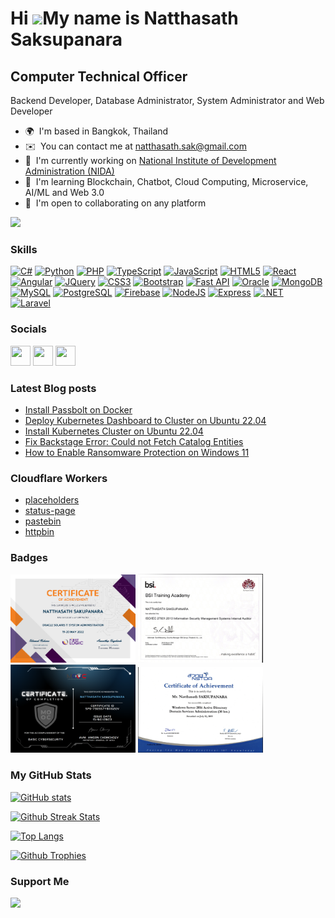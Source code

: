Hi ![](https://user-images.githubusercontent.com/18350557/176309783-0785949b-9127-417c-8b55-ab5a4333674e.gif)My name is Natthasath Saksupanara
==============================================================================================================================================

Computer Technical Officer
--------------------------

Backend Developer, Database Administrator, System Administrator and Web Developer

* 🌍  I'm based in Bangkok, Thailand
* ✉️  You can contact me at [natthasath.sak@gmail.com](mailto:natthasath.sak@gmail.com)
* 🚀  I'm currently working on [National Institute of Development Administration (NIDA)](http://nida.ac.th)
* 🧠  I'm learning Blockchain, Chatbot, Cloud Computing, Microservice, AI/ML and Web 3.0
* 🤝  I'm open to collaborating on any platform

<a href="https://www.github.com/natthasath" target="_blank" rel="noreferrer"><img
src="https://img.shields.io/github/followers/natthasath?logo=github&style=for-the-badge&color=0891b2&labelColor=1c1917" /></a>

### Skills

<p align="left">
<a href="https://docs.microsoft.com/en-us/dotnet/csharp/" target="_blank" rel="noreferrer"><img src="https://raw.githubusercontent.com/danielcranney/readme-generator/main/public/icons/skills/csharp-colored.svg" width="36" height="36" alt="C#" /></a>
<a href="https://www.python.org/" target="_blank" rel="noreferrer"><img src="https://raw.githubusercontent.com/danielcranney/readme-generator/main/public/icons/skills/python-colored.svg" width="36" height="36" alt="Python" /></a>
<a href="https://www.php.net/" target="_blank" rel="noreferrer"><img src="https://raw.githubusercontent.com/danielcranney/readme-generator/main/public/icons/skills/php-colored.svg" width="36" height="36" alt="PHP" /></a>
<a href="https://www.typescriptlang.org/" target="_blank" rel="noreferrer"><img src="https://raw.githubusercontent.com/danielcranney/readme-generator/main/public/icons/skills/typescript-colored.svg" width="36" height="36" alt="TypeScript" /></a>
<a href="https://developer.mozilla.org/en-US/docs/Web/JavaScript" target="_blank" rel="noreferrer"><img src="https://raw.githubusercontent.com/danielcranney/readme-generator/main/public/icons/skills/javascript-colored.svg" width="36" height="36" alt="JavaScript" /></a>
<a href="https://developer.mozilla.org/en-US/docs/Glossary/HTML5" target="_blank" rel="noreferrer"><img src="https://raw.githubusercontent.com/danielcranney/readme-generator/main/public/icons/skills/html5-colored.svg" width="36" height="36" alt="HTML5" /></a>
<a href="https://reactjs.org/" target="_blank" rel="noreferrer"><img src="https://raw.githubusercontent.com/danielcranney/readme-generator/main/public/icons/skills/react-colored.svg" width="36" height="36" alt="React" /></a>
<a href="https://angular.io/" target="_blank" rel="noreferrer"><img src="https://raw.githubusercontent.com/danielcranney/readme-generator/main/public/icons/skills/angularjs-colored.svg" width="36" height="36" alt="Angular" /></a>
<a href="https://jquery.com/" target="_blank" rel="noreferrer"><img src="https://raw.githubusercontent.com/danielcranney/readme-generator/main/public/icons/skills/jquery-colored.svg" width="36" height="36" alt="JQuery" /></a>
<a href="https://www.w3.org/TR/CSS/#css" target="_blank" rel="noreferrer"><img src="https://raw.githubusercontent.com/danielcranney/readme-generator/main/public/icons/skills/css3-colored.svg" width="36" height="36" alt="CSS3" /></a>
<a href="https://getbootstrap.com/" target="_blank" rel="noreferrer"><img src="https://raw.githubusercontent.com/danielcranney/readme-generator/main/public/icons/skills/bootstrap-colored.svg" width="36" height="36" alt="Bootstrap" /></a>
<a href="https://fastapi.tiangolo.com/" target="_blank" rel="noreferrer"><img src="https://raw.githubusercontent.com/danielcranney/readme-generator/main/public/icons/skills/fastapi-colored.svg" width="36" height="36" alt="Fast API" /></a>
<a href="https://www.oracle.com/uk/index.html" target="_blank" rel="noreferrer"><img src="https://raw.githubusercontent.com/danielcranney/readme-generator/main/public/icons/skills/oracle-colored.svg" width="36" height="36" alt="Oracle" /></a>
<a href="https://www.mongodb.com/" target="_blank" rel="noreferrer"><img src="https://raw.githubusercontent.com/danielcranney/readme-generator/main/public/icons/skills/mongodb-colored.svg" width="36" height="36" alt="MongoDB" /></a>
<a href="https://www.mysql.com/" target="_blank" rel="noreferrer"><img src="https://raw.githubusercontent.com/danielcranney/readme-generator/main/public/icons/skills/mysql-colored.svg" width="36" height="36" alt="MySQL" /></a>
<a href="https://www.postgresql.org/" target="_blank" rel="noreferrer"><img src="https://raw.githubusercontent.com/danielcranney/readme-generator/main/public/icons/skills/postgresql-colored.svg" width="36" height="36" alt="PostgreSQL" /></a>
<a href="https://firebase.google.com/" target="_blank" rel="noreferrer"><img src="https://raw.githubusercontent.com/danielcranney/readme-generator/main/public/icons/skills/firebase-colored.svg" width="36" height="36" alt="Firebase" /></a>
<a href="https://nodejs.org/en/" target="_blank" rel="noreferrer"><img src="https://raw.githubusercontent.com/danielcranney/readme-generator/main/public/icons/skills/nodejs-colored.svg" width="36" height="36" alt="NodeJS" /></a>
<a href="https://expressjs.com/" target="_blank" rel="noreferrer"><img src="https://raw.githubusercontent.com/danielcranney/readme-generator/main/public/icons/skills/express-colored.svg" width="36" height="36" alt="Express" /></a>
<a href="https://dotnet.microsoft.com/en-us/" target="_blank" rel="noreferrer"><img src="https://raw.githubusercontent.com/danielcranney/readme-generator/main/public/icons/skills/dot-net-colored.svg" width="36" height="36" alt=".NET" /></a>
<a href="https://laravel.com/" target="_blank" rel="noreferrer"><img src="https://raw.githubusercontent.com/danielcranney/readme-generator/main/public/icons/skills/laravel-colored.svg" width="36" height="36" alt="Laravel" /></a>
</p>


### Socials

<p align="left"> <a href="https://www.github.com/natthasath" target="_blank" rel="noreferrer"><img src="https://raw.githubusercontent.com/danielcranney/readme-generator/main/public/icons/socials/github.svg" width="32" height="32" /></a> <a href="https://www.linkedin.com/in/natthasath" target="_blank" rel="noreferrer"><img src="https://raw.githubusercontent.com/danielcranney/readme-generator/main/public/icons/socials/linkedin.svg" width="32" height="32" /></a> <a href="https://codeinsane.dev/" target="_blank" rel="noreferrer"><img src="https://raw.githubusercontent.com/danielcranney/readme-generator/main/public/icons/socials/rss.svg" width="32" height="32" /></a></p>

### Latest Blog posts
<!-- BLOG:START -->
- [Install Passbolt on Docker](https://codeinsane.dev/install-passbolt-on-docker/)
- [Deploy Kubernetes Dashboard to Cluster on Ubuntu 22.04](https://codeinsane.dev/deploy-kubernetes-dashboard-to-cluster/)
- [Install Kubernetes Cluster on Ubuntu 22.04](https://codeinsane.dev/install-kubernetes-cluster-on-ubuntu-22-04/)
- [Fix Backstage Error: Could not Fetch Catalog Entities](https://codeinsane.dev/fix-backstage-error-could-not-fetch/)
- [How to Enable  Ransomware Protection on Windows 11](https://codeinsane.dev/how-to-enable-ransomware-protection-on-windows-11/)
<!-- BLOG:END -->

### Cloudflare Workers
- [placeholders](https://placeholders-dev.codeinsane.workers.dev/)
- [status-page](https://status-page-production.codeinsane.workers.dev/)
- [pastebin](https://pastebin-production.codeinsane.workers.dev/)
- [httpbin](https://httpbin.codeinsane.workers.dev/)

### Badges

<p align="left">
<img src="images/Oracle%20Solaris%2011%20System%20Administration.png" width="200">
<img src="images/ISO%2027001.png" width="200">
<img src="images/Basic%20Cyber%20Security.png" width="200">
<img src="images/Windows%20Server%202016.png" width="200">
</p>

### My GitHub Stats

[![GitHub stats](https://github-readme-stats.vercel.app/api?username=natthasath)](https://github.com/natthasath)

[![Github Streak Stats](https://github-readme-streak-stats.herokuapp.com/?user=natthasath)](https://github.com/natthasath)

[![Top Langs](https://github-readme-stats.vercel.app/api/top-langs/?username=natthasath&hide=jupyter%20notebook)](https://github.com/natthasath)

[![Github Trophies](https://github-profile-trophy.vercel.app/?username=natthasath&theme=onedark&column=3&margin-w=15&margin-h=15)](https://github.com/MrKrishnaAgarwal/readme-components-github)

### Support Me

<a href="https://www.buymeacoffee.com/natthasath"><img src="https://cdn.buymeacoffee.com/buttons/v2/default-yellow.png" width="200" /></a>
